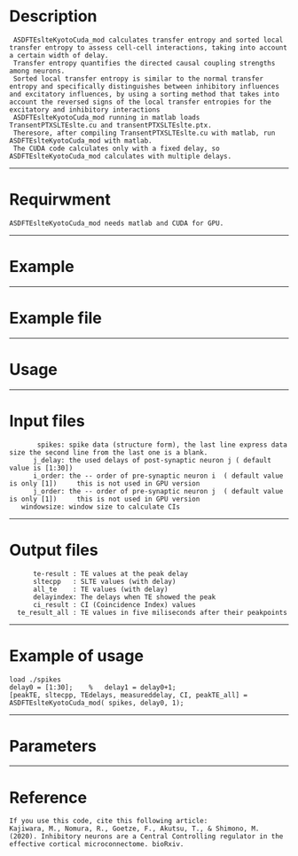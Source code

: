 # Description
   
     ASDFTEslteKyotoCuda_mod calculates transfer entropy and sorted local transfer entropy to assess cell-cell interactions, taking into account a certain width of delay.
     Transfer entropy quantifies the directed causal coupling strengths among neurons.
     Sorted local transfer entropy is similar to the normal transfer entropy and specifically distinguishes between inhibitory influences and excitatory influences, by using a sorting method that takes into account the reversed signs of the local transfer entropies for the excitatory and inhibitory interactions
     ASDFTEslteKyotoCuda_mod running in matlab loads TransentPTXSLTEslte.cu and transentPTXSLTEslte.ptx. 
     Theresore, after compiling TransentPTXSLTEslte.cu with matlab, run ASDFTEslteKyotoCuda_mod with matlab.
     The CUDA code calculates only with a fixed delay, so ASDFTEslteKyotoCuda_mod calculates with multiple delays.
----------------    
# Requirwment
    
    ASDFTEslteKyotoCuda_mod needs matlab and CUDA for GPU.
----------------
# Example

-----------------
# Example file

----------------
# Usage

----------------
# Input files

           spikes: spike data (structure form), the last line express data size the second line from the last one is a blank.
          j_delay: the used delays of post-synaptic neuron j ( default value is [1:30])        
          i_order: the -- order of pre-synaptic neuron i  ( default value is only [1])     this is not used in GPU version
          j_order: the -- order of pre-synaptic neuron j  ( default value is only [1])     this is not used in GPU version
       windowsize: window size to calculate CIs
----------------
# Output files

          te-result : TE values at the peak delay
          sltecpp   : SLTE values (with delay)
          all_te    : TE values (with delay)
          delayindex: The delays when TE showed the peak
          ci_result : CI (Coincidence Index) values
      te_result_all : TE values in five miliseconds after their peakpoints
----------------
# Example of usage
    load ./spikes
    delay0 = [1:30];    %   delay1 = delay0+1;
    [peakTE, sltecpp, TEdelays, measureddelay, CI, peakTE_all] = ASDFTEslteKyotoCuda_mod( spikes, delay0, 1);
    
-----------------
# Parameters

-----------------
# Reference
    If you use this code, cite this following article:
    Kajiwara, M., Nomura, R., Goetze, F., Akutsu, T., & Shimono, M. (2020). Inhibitory neurons are a Central Controlling regulator in the effective cortical microconnectome. bioRxiv.
